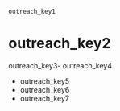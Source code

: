 ```ngMeta
outreach_key1
```
# outreach_key2
outreach_key3- outreach_key4
- outreach_key5
- outreach_key6
- outreach_key7
